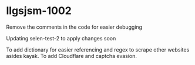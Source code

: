 # llgsjsm-1002

Remove the comments in the code for easier debugging 

Updating selen-test-2 to apply changes soon

To add dictionary for easier referencing and regex to scrape other websites asides kayak. To add Cloudflare and captcha evasion.
